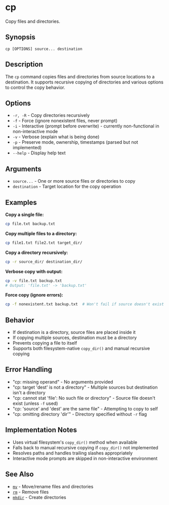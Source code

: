 # cp

Copy files and directories.

## Synopsis

```
cp [OPTIONS] source... destination
```

## Description

The `cp` command copies files and directories from source locations to a destination. It supports recursive copying of directories and various options to control the copy behavior.

## Options

- `-r, -R` - Copy directories recursively
- `-f` - Force (ignore nonexistent files, never prompt)
- `-i` - Interactive (prompt before overwrite) - currently non-functional in non-interactive mode
- `-v` - Verbose (explain what is being done)
- `-p` - Preserve mode, ownership, timestamps (parsed but not implemented)
- `--help` - Display help text

## Arguments

- `source...` - One or more source files or directories to copy
- `destination` - Target location for the copy operation

## Examples

**Copy a single file:**
```bash
cp file.txt backup.txt
```

**Copy multiple files to a directory:**
```bash
cp file1.txt file2.txt target_dir/
```

**Copy a directory recursively:**
```bash
cp -r source_dir/ destination_dir/
```

**Verbose copy with output:**
```bash
cp -v file.txt backup.txt
# Output: 'file.txt' -> 'backup.txt'
```

**Force copy (ignore errors):**
```bash
cp -f nonexistent.txt backup.txt  # Won't fail if source doesn't exist
```

## Behavior

- If destination is a directory, source files are placed inside it
- If copying multiple sources, destination must be a directory
- Prevents copying a file to itself
- Supports both filesystem-native `copy_dir()` and manual recursive copying

## Error Handling

- "cp: missing operand" - No arguments provided
- "cp: target 'dest' is not a directory" - Multiple sources but destination isn't a directory
- "cp: cannot stat 'file': No such file or directory" - Source file doesn't exist (unless `-f` used)
- "cp: 'source' and 'dest' are the same file" - Attempting to copy to self
- "cp: omitting directory 'dir'" - Directory specified without `-r` flag

## Implementation Notes

- Uses virtual filesystem's `copy_dir()` method when available
- Falls back to manual recursive copying if `copy_dir()` not implemented
- Resolves paths and handles trailing slashes appropriately
- Interactive mode prompts are skipped in non-interactive environment

## See Also

- [`mv`](mv.md) - Move/rename files and directories
- [`rm`](rm.md) - Remove files
- [`mkdir`](mkdir.md) - Create directories